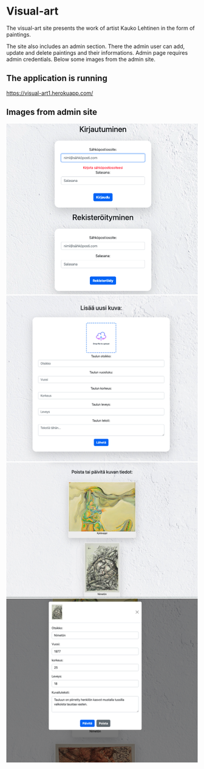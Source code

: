 # Visual-art

The visual-art site presents the work of artist Kauko Lehtinen in the form of paintings.

The site also includes an admin section. There the admin user can add, update and delete paintings and their informations. Admin page requires admin credentials. Below some images from the admin site.

## The application is running

https://visual-art1.herokuapp.com/

## Images from admin site

![](admin-site-images/image_4.png)
![](admin-site-images/image_1.png)
![](admin-site-images/image_2.png)
![](admin-site-images/image_3.png)
